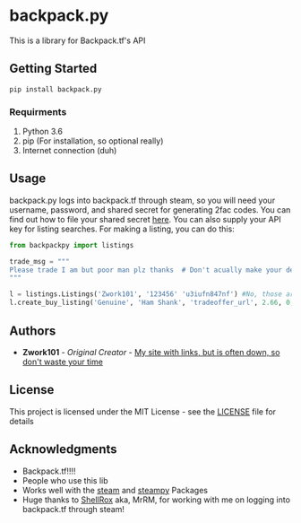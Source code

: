 # backpack.py

This is a library for Backpack.tf's API

## Getting Started 

```
pip install backpack.py
```

### Requirments

 1. Python 3.6
 2. pip (For installation, so optional really)
 3. Internet connection (duh)

## Usage

backpack.py logs into backpack.tf through steam, so you will need your username, password, and shared secret for generating 2fac codes. You can find out how to file your shared secret [here](https://www.google.com/search?q=How+to+file+my+steam+shared+secret). You can also supply your API key for listing searches. For making a listing, you can do this:
```python
from backpackpy import listings

trade_msg = """
Please trade I am but poor man plz thanks  # Don't acually make your details like this
"""

l = listings.Listings('Zwork101', '123456' 'u3iufn847nf') #No, those arn't real
l.create_buy_listing('Genuine', 'Ham Shank', 'tradeoffer_url', 2.66, 0, details=trade_msg)
```

## Authors

* **Zwork101** - *Original Creator* - [My site with links, but is often down, so don't waste your time](https://my-request.tk)

## License

This project is licensed under the MIT License - see the [LICENSE](https://github.com/Zwork101/backpack.py/blob/master/MIT_License) file for details

## Acknowledgments

* Backpack.tf!!!!
* People who use this lib
* Works well with the [steam](https://github.com/ValvePython/steam) and [steampy](https://github.com/bukson/steampy) Packages
* Huge thanks to [ShellRox](https://github.com/ShellRox) aka, MrRM, for working with me on logging into backpack.tf through steam!


